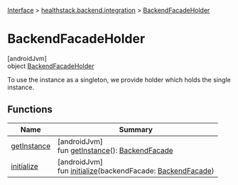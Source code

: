 
[Interface](../../../index.html) > [healthstack.backend.integration](../index.html) > [BackendFacadeHolder](index.html)



# BackendFacadeHolder



[androidJvm]\
object [BackendFacadeHolder](index.html)

To use the instance as a singleton, we provide holder which holds the single instance.



## Functions


| Name | Summary |
|---|---|
| [getInstance](get-instance.html) | [androidJvm]<br>fun [getInstance](get-instance.html)(): [BackendFacade](../-backend-facade/index.html) |
| [initialize](initialize.html) | [androidJvm]<br>fun [initialize](initialize.html)(backendFacade: [BackendFacade](../-backend-facade/index.html)) |

